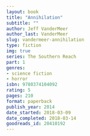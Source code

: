 ```yaml
---
layout: book
title: "Annihilation"
subtitle: ""
author: Jeff VanderMeer
author_last: VanderMeer
slug: vandermeer-annihilation
type: fiction
img: true
series: The Southern Reach
part: 1
genres:
- science fiction
- horror
isbn: 9780374104092
rating: 5
pages: 210
format: paperback
publish_year: 2014
date_started: 2018-03-09
date_completed: 2018-03-14
goodreads_id: 20410192
---
```

